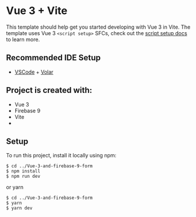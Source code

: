 # Vue 3 + Vite

This template should help get you started developing with Vue 3 in Vite. The template uses Vue 3 `<script setup>` SFCs, check out the [script setup docs](https://v3.vuejs.org/api/sfc-script-setup.html#sfc-script-setup) to learn more.

## Recommended IDE Setup

- [VSCode](https://code.visualstudio.com/) + [Volar](https://marketplace.visualstudio.com/items?itemName=johnsoncodehk.volar)
## Project is created with:
* Vue 3
* Firebase 9
* Vite
* 
## Setup
To run this project, install it locally using npm:

```
$ cd ../Vue-3-and-firebase-9-form
$ npm install
$ npm run dev
```

 or yarn
 ```
$ cd ../Vue-3-and-firebase-9-form
$ yarn
$ yarn dev
```
 
